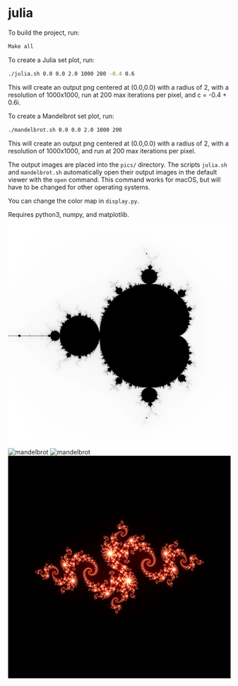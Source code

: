 # julia
To build the project, run:
```bash
Make all
```

To create a Julia set plot, run:
```bash
./julia.sh 0.0 0.0 2.0 1000 200 -0.4 0.6
```

This will create an output png centered at (0.0,0.0) with a radius of 2, with a resolution of 1000x1000, run at 200 max iterations per pixel, and c = -0.4 + 0.6i.

To create a Mandelbrot set plot, run:
```bash
./mandelbrot.sh 0.0 0.0 2.0 1000 200
```

This will create an output png centered at (0.0,0.0) with a radius of 2, with a resolution of 1000x1000, and run at 200 max iterations per pixel.

The output images are placed into the ```pics/``` directory. The scripts ```julia.sh``` and ```mandelbrot.sh``` automatically open their output images in the default viewer with the ```open``` command. This command works for macOS, but will have to be changed for other operating systems.

You can change the color map in ```display.py```.

Requires python3, numpy, and matplotlib.

![mandelbrot](resources/mandelbrot0.png)
![mandelbrot](resources/mandelbrot1.png)
![mandelbrot](resources/mandelbrot2.png)
![julia](resources/julia.png)
